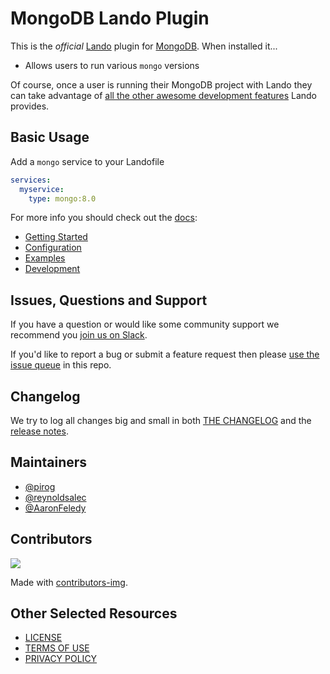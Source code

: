 # MongoDB Lando Plugin

This is the _official_ [Lando](https://lando.dev) plugin for [MongoDB](https://www.mongodb.com/). When installed it...

* Allows users to run various `mongo` versions

Of course, once a user is running their MongoDB project with Lando they can take advantage of [all the other awesome development features](https://docs.lando.dev) Lando provides.

## Basic Usage

Add a `mongo` service to your Landofile

```yaml
services:
  myservice:
    type: mongo:8.0
```

For more info you should check out the [docs](https://docs.lando.dev/mongo):

* [Getting Started](https://docs.lando.dev/mongo/)
* [Configuration](https://docs.lando.dev/mongo/config.html)
* [Examples](https://github.com/lando/mongo/tree/main/examples)
* [Development](https://docs.lando.dev/mongo/development.html)

## Issues, Questions and Support

If you have a question or would like some community support we recommend you [join us on Slack](https://launchpass.com/devwithlando).

If you'd like to report a bug or submit a feature request then please [use the issue queue](https://github.com/lando/mongo/issues/new/choose) in this repo.

## Changelog

We try to log all changes big and small in both [THE CHANGELOG](https://github.com/lando/mongo/blob/main/CHANGELOG.md) and the [release notes](https://github.com/lando/mongo/releases).


## Maintainers

* [@pirog](https://github.com/pirog)
* [@reynoldsalec](https://github.com/reynoldsalec)
* [@AaronFeledy](https://github.com/AaronFeledy)

## Contributors

<a href="https://github.com/lando/mongo/graphs/contributors">
  <img src="https://contrib.rocks/image?repo=lando/mongo" />
</a>

Made with [contributors-img](https://contrib.rocks).

## Other Selected Resources

* [LICENSE](/LICENSE)
* [TERMS OF USE](https://docs.lando.dev/terms)
* [PRIVACY POLICY](https://docs.lando.dev/privacy)

